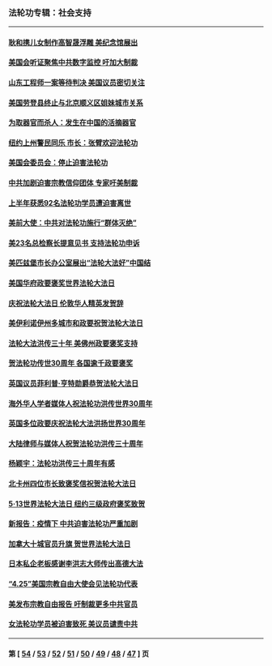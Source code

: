 ### 法轮功专辑：社会支持
---
#### [耿和携儿女制作高智晟浮雕 美纪念馆展出](../../pages/nf4386/n13829624.md?09250430) 
#### [美国会听证聚焦中共数字监控 吁加大制裁](../../pages/nf4386/n13825083.md?09250430) 
#### [山东工程师一案等待判决 美国议员密切关注](../../pages/nf4386/n13815065.md?09250430) 
#### [美国劳登县终止与北京顺义区姐妹城市关系](../../pages/nf4386/n13811030.md?09250430) 
#### [为取器官而杀人：发生在中国的活摘器官](../../pages/nf4386/n13794731.md?09250430) 
#### [纽约上州警民同乐 市长：张臂欢迎法轮功](../../pages/nf4386/n13794375.md?09250430) 
#### [美国会委员会：停止迫害法轮功](../../pages/nf4386/n13788164.md?09250430) 
#### [中共加剧迫害宗教信仰团体 专家吁美制裁](../../pages/nf4386/n13780252.md?09250430) 
#### [上半年获悉92名法轮功学员遭迫害离世](../../pages/nf4386/n13772701.md?09250430) 
#### [美前大使：中共对法轮功施行“群体灭绝”](../../pages/nf4386/n13771705.md?09250430) 
#### [美23名总检察长提意见书 支持法轮功申诉](../../pages/nf4386/n13766596.md?09250430) 
#### [美匹兹堡市长办公室展出“法轮大法好”中国结](../../pages/nf4386/n13749721.md?09250430) 
#### [美国华府政要褒奖世界法轮大法日](../../pages/nf4386/n13743770.md?09250430) 
#### [庆祝法轮大法日 伦敦华人精英发贺辞](../../pages/nf4386/n13741593.md?09250430) 
#### [美伊利诺伊州多城市和政要祝贺法轮大法日](../../pages/nf4386/n13737149.md?09250430) 
#### [法轮大法洪传三十年 美佛州政要褒奖支持](../../pages/nf4386/n13737103.md?09250430) 
#### [贺法轮功传世30周年 各国逾千政要褒奖](../../pages/nf4386/n13735828.md?09250430) 
#### [英国议员菲利普‧亨特勋爵恭贺法轮大法日](../../pages/nf4386/n13736187.md?09250430) 
#### [海外华人学者媒体人祝法轮功洪传世界30周年](../../pages/nf4386/n13735835.md?09250430) 
#### [英国多位政要庆祝法轮大法洪扬世界30周年](../../pages/nf4386/n13734739.md?09250430) 
#### [大陆律师与媒体人祝贺法轮功洪传三十周年](../../pages/nf4386/n13735062.md?09250430) 
#### [杨颖宇：法轮功洪传三十周年有感](../../pages/nf4386/n13734884.md?09250430) 
#### [北卡州四位市长致褒奖信祝贺法轮大法日](../../pages/nf4386/n13733292.md?09250430) 
#### [5·13世界法轮大法日 纽约三级政府褒奖致贺](../../pages/nf4386/n13732651.md?09250430) 
#### [新报告：疫情下 中共迫害法轮功严重加剧](../../pages/nf4386/n13732612.md?09250430) 
#### [加拿大十城官员升旗 贺世界法轮大法日](../../pages/nf4386/n13729166.md?09250430) 
#### [日本私企老板感谢李洪志大师传出高德大法](../../pages/nf4386/n13726335.md?09250430) 
#### [“4.25”美国宗教自由大使会见法轮功代表](../../pages/nf4386/n13724124.md?09250430) 
#### [美发布宗教自由报告 吁制裁更多中共官员](../../pages/nf4386/n13720670.md?09250430) 
#### [女法轮功学员被迫害致死 美议员谴责中共](../../pages/nf4386/n13682069.md?09250430) 

---
#### 第 [ [54](./54.md?09250430) / [53](./53.md?09250430) / [52](./52.md?09250430) / [51](./51.md?09250430) / [50](./50.md?09250430) / [49](./49.md?09250430) / [48](./48.md?09250430) / [47](./47.md?09250430) ] 页
